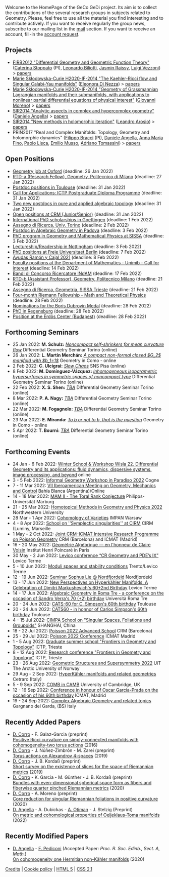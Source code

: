 <p>Welcome to the HomePage of the GeCo GeDi project. Its aim is to collect the contributions of the several research groups in subjects related to Geometry. <!--Look <a href='/research/'>here</a> to know more about us.--> Please, feel free to use all the material you find interesting and to contribute actively. If you want to receive regularly the group news, subscribe to our mailing list in the <a href='/mail/'>mail</a> section. If you want to receive an account, fill-in the <a href='/request/'>account request</a>.
</p>

<p>




</p>

<h2>Projects</h2>
<ul>

<li><a class='external' href='http://web.math.unifi.it/users/stoppato/Website/FIRB%20Project.html'>FIRB2012 "Differential Geometry and Geometric Function Theory"</a> (<a class='external' href='https://gecogedi.dimai.unifi.it/person/214/'>Caterina Stoppato</a> (PI),
<a class='external' href='http://www2.unipr.it/~billeo79/'>Leonardo Biliotti</a>, 
<a class='external' href='https://gecogedi.dimai.unifi.it/person/132/'>Jasmin Raissy</a>, 
<a class='external' href='https://gecogedi.dimai.unifi.it/person/183/'>Luigi Vezzoni</a>) &gt; <a href='/papers/?tag=FIRB2012-DGGFT'>papers</a></li>

<li><a class='external' href='http://www.imperial.ac.uk/people/e.di-nezza'> Marie Skłodowska-Curie H2020-IF-2014 "The Kaehler-Ricci flow and Singular Calabi-Yau manifolds"</a> (<a class='external' href='https://gecogedi.dimai.unifi.it/person/230/'>Eleonora Di Nezza</a>) &gt; <a href='/papers/?tag=MSC2014-KRF-CY'>papers</a></li>

<li><a class='external' href='https://www.impan.pl/en/sites/gmoreno/home'> Marie Skłodowska-Curie H2020-IF-2014 "Geometry of Grassmannian Lagrangian manifolds and their submanifolds, with applications to nonlinear partial differential equations of physical interest"</a> (<a class='external' href='https://gecogedi.dimai.unifi.it/person/377/'>Giovanni Moreno</a>) &gt; <a href='/papers/?tag=MSC2014-GEOGRAL'>papers</a></li>

<li><a class='external' href='https://sites.google.com/site/danieleangella/projects/anhyc'>SIR2014 "Analytic aspects in complex and hypercomplex geometry"</a> (<a class='external' href='http://gecogedi.dimai.unifi.it/person/2/'>Daniele Angella</a>) &gt; <a href='/papers/?tag=SIR2014-AnHyC'>papers</a></li>

<li><a class='external' href='https://www.mat.uniroma2.it/~arosio/'>SIR2014 "New methods in holomorphic iteration"</a> (<a class='external' href='https://www.mat.uniroma2.it/~arosio/'>Leandro Arosio</a>) &gt; <a href='/papers/?tag=SIR-NEWHOLITE'>papers</a></li>

<li>PRIN2017 "Real and Complex Manifolds: Topology, Geometry and holomorphic dynamics"
(<a class='external' href='https://www.mat.uniroma2.it/~fbracci/'>Filippo Bracci</a> (PI),
<a class='external' href='https://gecogedi.dimai.unifi.it/person/2/'>Daniele Angella</a>,
<a class='external' href='https://sites.google.com/site/annafino/home'>Anna Maria Fino</a>,
<a class='external' href='https://www.dm.unipi.it/webnew/en/users/paolo-lisca'>Paolo Lisca</a>,
<a class='external' href='http://calvino.polito.it/~emusso/'>Emilio Musso</a>,
<a class='external' href='https://smfi.unipr.it/it/Tomassini'>Adriano Tomassini</a>)
&gt; <a href='/papers/?tag=PRIN2017-MFDS'>papers</a></li>

</ul>


<h2>Open Positions</h2>
<ul>
<li> <a href="/position/1532/">Geometry job at Oxford</a> (deadline: 26 Jan 2022) </li>
<li> <a href="/position/1542/">RTD-a (Research Fellow), Geometry, Politecnico di Milano</a> (deadline: 27 Jan 2022) </li>
<li> <a href="/position/1527/">Postdoc positions in Toulouse</a> (deadline: 31 Jan 2022) </li>
<li> <a href="/position/1541/">Call for Applications: ICTP Postgraduate Diploma Programme</a> (deadline: 31 Jan 2022) </li>
<li> <a href="/position/1549/">Two new postdocs in pure and applied algebraic topology</a> (deadline: 31 Jan 2022) </li>
<li> <a href="/position/1529/">Open positions at CRM (Junior/Senior)</a> (deadline: 31 Jan 2022) </li>
<li> <a href="/position/1516/">International PhD scholarships in Goettingen</a> (deadline:  1 Feb 2022) </li>
<li> <a href="/position/1550/">Assegno di Ricerca, Univ. Torino</a> (deadline:  2 Feb 2022) </li>
<li> <a href="/position/1558/">Postdoc in Algebraic Geometry in Padova</a> (deadline:  3 Feb 2022) </li>
<li> <a href="/position/1545/">PhD program in Geometry and Mathematical Physics at SISSA</a> (deadline:  3 Feb 2022) </li>
<li> <a href="/position/1547/">Lectureship/Readership in Nottingham</a> (deadline:  3 Feb 2022) </li>
<li> <a href="/position/1552/">PhD positions at Freie Universitaet Berlin</a> (deadline:  7 Feb 2022) </li>
<li> <a href="/position/1554/">Ayudas Ramón y Cajal 2021</a> (deadline:  8 Feb 2022) </li>
<li> <a href="/position/1544/">Faculty positions at the Department of Mathematics - Unimib - Call for interest</a> (deadline: 14 Feb 2022) </li>
<li> <a href="/position/1555/">Bandi di Concorso Ricercatore INdAM</a> (deadline: 17 Feb 2022) </li>
<li> <a href="/position/1556/">RTD-b (Assistant Professor), Geometry, Politecnico Milano</a> (deadline: 21 Feb 2022) </li>
<li> <a href="/position/1557/">Assegno di Ricerca, Geometria, SISSA Trieste</a> (deadline: 21 Feb 2022) </li>
<li> <a href="/position/1548/">Four-month Riemann Fellowship - Math and Theoretical Physics</a> (deadline: 28 Feb 2022) </li>
<li> <a href="/position/1521/">Nominations for the Boris Dubrovin Medal</a> (deadline: 28 Feb 2022) </li>
<li> <a href="/position/1553/">PhD in Regensburg</a> (deadline: 28 Feb 2022) </li>
<li> <a href="/position/1537/">Position at the Erdõs Center (Budapest)</a> (deadline: 28 Feb 2022) </li>
</ul>

<h2>Forthcoming Seminars</h2>
<ul>
<li> 25 Jan 2022: <b>M. Schulz:</b> <i><a href="/seminar/1515/">Noncompact self-shrinkers for mean curvature flow</a></i> Differential Geometry Seminar Torino (online) </li>
<li> 26 Jan 2022: <b>L. Martín Merchán:</b> <i><a href="/seminar/1518/">A compact non-formal closed $G_2$ manifold with $b_1=1$</a></i> Geometry in Como - online </li>
<li>  2 Feb 2022: <b>C. Ulcigrai:</b> <i><a href="/seminar/1523/">Slow Chaos</a></i> SNS Pisa (online) </li>
<li>  8 Feb 2022: <b>M. Domínguez-Vázquez:</b> <i><a href="/seminar/1516/">Inhomogeneous isoparametric hypersurfaces in symmetric spaces of noncompact type</a></i> Differential Geometry Seminar Torino (online) </li>
<li> 22 Feb 2022: <b>X. S. Shen:</b> <i><a href="/seminar/1519/">TBA</a></i> Differential Geometry Seminar Torino (online) </li>
<li>  8 Mar 2022: <b>P. A. Nagy:</b> <i><a href="/seminar/1520/">TBA</a></i> Differential Geometry Seminar Torino (online) </li>
<li> 22 Mar 2022: <b>M. Fogagnolo:</b> <i><a href="/seminar/1522/">TBA</a></i> Differential Geometry Seminar Torino (online) </li>
<li> 23 Mar 2022: <b>E. Miranda:</b> <i><a href="/seminar/1517/">To b or not to b, that is the question</a></i> Geometry in Como - online </li>
<li>  5 Apr 2022: <b>T. Bourni:</b> <i><a href="/seminar/1521/">TBA</a></i> Differential Geometry Seminar Torino (online) </li>
</ul>

<h2>Forthcoming Events</h2>
<ul>
<li> 24 Jan -  6 Feb 2022: <a href="/event/1127/">Winter School & Workshop Wisla 22. Differential Geometry and its applications: fluid dynamics, dispersive systems, image processing, and beyond</a> online </li>
<li> 3 -  5 Feb 2022: <a href="/event/1107/">Informal Geometry Workshop in Paradiso 2022</a> Cogne </li>
<li> 7 - 11 Mar 2022: <a href="/event/1134/">VII Iberoamerican Meeting on Geometry, Mechanics and Control</a> Bahía Blanca (Argentina)/Online </li>
<li> 14 - 18 Mar 2022: <a href="/event/1117/">MAM II - The Toral Rank Conjecture</a> Philipps-Universität Marburg </li>
<li> 21 - 25 Mar 2022: <a href="/event/1133/">Homotopical Methods in Geometry and Physics 2022</a> Northwestern University </li>
<li> 28 Mar -  1 Apr 2022: <a href="/event/1120/">Cohomology of Varieties</a> IMPAN Warsaw </li>
<li> 4 -  8 Apr 2022: <a href="/event/1098/">School on ''Symplectic singularities'' at CIRM</a> CIRM (Luminy, Marseille </li>
<li>  1 May -  2 Oct 2022: <a href="/event/1105/">Joint CRM-ICMAT Intensive Research Programme on Poisson Geometry</a> CRM (Barcelona) and ICMAT (Madrid) </li>
<li> 16 - 20 May 2022: <a href="/event/1062/">Géométrie Algébrique — en l'honneur de Claire Voisin</a> Institut Henri Poincaré in Paris </li>
<li> 30 May -  2 Jun 2022: <a href="/event/1114/">Levico conference “CR Geometry and PDE’s IX”</a> Levico Terme </li>
<li> 5 - 10 Jun 2022: <a href="/event/1115/">Moduli spaces and stability conditions</a> Trento/Levico Terme </li>
<li> 12 - 19 Jun 2022: <a href="/event/1131/">Seminar Sophus Lie @ Nordfjordeid</a> Nordfjordeid </li>
<li> 13 - 17 Jun 2022: <a href="/event/1122/">New Perspectives on Hyperkähler Manifolds. A Celebration of Dimitri Markushevich's 60+2nd Birthday</a> Levico Terme </li>
<li> 14 - 17 Jun 2022: <a href="/event/1124/">Algebraic Geometry in Roma Tre - a conference on the occasion of Sandro Verra's 70 (+2) birthday</a> Università Roma Tre </li>
<li> 20 - 24 Jun 2022: <a href="/event/1083/">CATS-60 for C. Simpson's 60th birthday</a> Toulouse </li>
<li> 20 - 24 Jun 2022: <a href="/event/1108/">CATS60 - in honnor of Carlos Simpson's 60th birthday</a> Toulouse </li>
<li> 4 - 15 Jul 2022: <a href="/event/1111/">CIMPA School on "Singular Spaces, Foliations and Groupoids"</a> SHANGHAI, China </li>
<li> 18 - 22 Jul 2022: <a href="/event/1103/">Poisson 2022 Advanced School</a> CRM (Barcelona) </li>
<li> 25 - 29 Jul 2022: <a href="/event/1104/">Poisson 2022 Conference</a> ICMAT Madrid </li>
<li> 1 -  5 Aug 2022: <a href="/event/1128/">Graduate summer school "Frontiers in Geometry and Topology"</a> ICTP, Trieste </li>
<li> 8 - 12 Aug 2022: <a href="/event/1129/">Research conference "Frontiers in Geometry and Topology"</a> ICTP, Trieste </li>
<li> 23 - 26 Aug 2022: <a href="/event/1119/">Geometric Structures and Supersymmetry 2022</a> UiT The Arctic University of Norway </li>
<li> 29 Aug -  2 Sep 2022: <a href="/event/1118/">HyperKähler manifolds and related geometries</a> Cetraro (Italy) </li>
<li> 5 -  9 Sep 2022: <a href="/event/1125/">COMB in CAMB</a> University of Cambridge, UK </li>
<li> 12 - 16 Sep 2022: <a href="/event/1130/">Conference in honour of Oscar Garcia-Prada on the occasion of his 60th birthday</a> ICMAT, Madrid </li>
<li> 19 - 24 Sep 2022: <a href="/event/1038/">Complex Algebraic Geometry and related topics</a> Gargnano del Garda, (BS) Italy </li>
</ul>

<h2>Recently Added Papers</h2>
<ul>
<li> <a href="/person/1912/">D. Corro</a> - F. Galaz-Garcia (preprint)<br><a href="/paper/427/">Positive Ricci curvature on simply-connected manifolds with
  cohomogeneity-two torus actions</a> (2016) </li>
<li> <a href="/person/1912/">D. Corro</a> - J. Núñez-Zimbrón - M. Zarei (preprint)<br><a href="/paper/426/">Torus actions on Alexandrov 4-spaces</a> (2019) </li>
<li> <a href="/person/1912/">D. Corro</a> - J. B. Kordaß (preprint)<br><a href="/paper/425/">Short survey on the existence of slices for the space of Riemannian
  metrics</a> (2019) </li>
<li> <a href="/person/1912/">D. Corro</a> - K. Garcia - M. Günther - J. B. Kordaß (preprint)<br><a href="/paper/424/">Bundles with even-dimensional spherical space form as fibers and
  fiberwise quarter pinched Riemannian metrics</a> (2020) </li>
<li> <a href="/person/1912/">D. Corro</a> - A. Moreno (preprint)<br><a href="/paper/423/">Core reduction for singular Riemannian foliations in positive curvature</a> (2020) </li>
<li> <a href="/person/2/">D. Angella</a> - A. Dubickas - <a href="/person/218/">A. Otiman</a> - J. Stelzig (Preprint)<br><a href="/paper/422/">On metric and cohomological properties of Oeljeklaus-Toma manifolds</a> (2022) </li>
</ul>

<h2>Recently Modified Papers</h2>
<ul>
<li> <a href="/person/2/">D. Angella</a> - <a href="/person/1136/">F. Pediconi</a> (Accepted Paper: <i>Proc. R. Soc. Edinb., Sect. A, Math.</i>)<br><a href="/paper/395/">On cohomogeneity one Hermitian non-Kähler manifolds</a> (2020) </li>
</ul>


<div class='top'>
  <a href="/credits/">Credits</a> | <a href="/cookies/">Cookie policy</a> |
  <!-- Quality control:-->
  <a href="https://validator.w3.org/check?uri=referer">HTML 5</a>
   | 
  <a href="https://jigsaw.w3.org/css-validator/check/referer">CSS 2.1</a>
</div>
